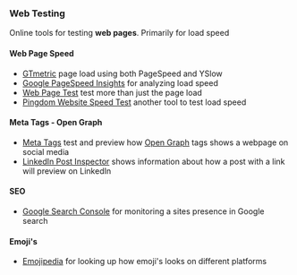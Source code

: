 ### Web Testing

Online tools for testing **web pages**. Primarily for load speed

#### Web Page Speed

* [GTmetric](https://gtmetrix.com/) page load using both PageSpeed and YSlow
* [Google PageSpeed Insights](https://developers.google.com/speed/pagespeed/insights/) for analyzing load speed
* [Web Page Test](https://webpagetest.org/) test more than just the page load
* [Pingdom Website Speed Test](https://tools.pingdom.com/) another tool to test load speed

#### Meta Tags - Open Graph

* [Meta Tags](https://metatags.io/) test and preview how [Open Graph](https://ogp.me/) tags shows a webpage on social media
* [LinkedIn Post Inspector](https://www.linkedin.com/post-inspector/) shows information about how a post with a link will preview on LinkedIn

#### SEO

* [Google Search Console](https://search.google.com/search-console) for monitoring a sites presence in Google search

#### Emoji's

* [Emojipedia](https://emojipedia.org/) for looking up how emoji's looks on different platforms
